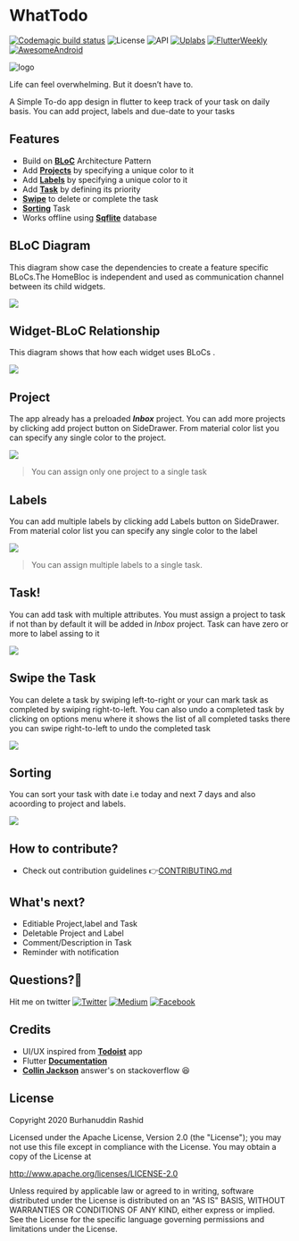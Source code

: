 # WhatTodo

[![Codemagic build status](https://api.codemagic.io/apps/5d43b6fe9585dc25b92df7d2/5d43b6fe9585dc25b92df7d1/status_badge.svg)](https://codemagic.io/apps/5d43b6fe9585dc25b92df7d2/5d43b6fe9585dc25b92df7d1/latest_build) ![License](https://img.shields.io/badge/License-Apache%202.0-blue.svg) ![API](https://img.shields.io/badge/API-16%2B-brightgreen.svg) [![Uplabs](https://img.shields.io/badge/Uplabs-WhatTodo-orange.svg)](https://www.uplabs.com/posts/whattodo) [![FlutterWeekly](https://img.shields.io/badge/Flutter%20Weekly-%2319-pink.svg)](https://mailchi.mp/193f2a7fe907/flutter-weekly-257173) [![AwesomeAndroid](https://img.shields.io/badge/Awesome%20Android-%23101-yellow.svg)](https://android.libhunt.com/newsletter/101)

![logo](/assets/Logo/horizontal.png)

Life can feel overwhelming. But it doesn’t have to. 

A Simple To-do app design in flutter to keep track of your task on daily basis. You can add project, labels and due-date to your tasks


## Features

- Build on [**BLoC**](#bloc-diagram) Architecture Pattern
- Add [**Projects**](#project) by specifying a unique color to it
- Add [**Labels**](#labels) by specifying a unique color to it
- Add [**Task**](#task) by defining its priority
- [**Swipe**](#swipe-the-task) to delete or complete the task
- [**Sorting**](#sorting) Task
- Works offline using [**Sqflite**](https://github.com/tekartik/sqflite "Flutter Database") database

## BLoC Diagram
This diagram show case the dependencies to create a feature specific BLoCs.The HomeBloc is independent and used as communication channel between its child widgets.

![](https://i.imgur.com/byajGE7.png)

## Widget-BLoC Relationship
This diagram shows that how each widget uses BLoCs .

![](https://i.imgur.com/fHGTASw.png)

## Project
The app already has a preloaded **_Inbox_** project. You can add more projects by clicking add project button on SideDrawer. From material color list you can specify any single color to the project.

![](https://i.imgur.com/f01IjGz.gif)

> You can assign only one project to a single task

## Labels
You can add multiple labels by clicking add Labels button on SideDrawer. From material color list you can specify any single color to the label

![](https://i.imgur.com/tZQgEwW.gif)

> You can assign multiple labels to a single task.

## Task!
You can add task with multiple attributes. You must assign a project to task if not than by default it will be added in _Inbox_ project.
Task can have zero or more to label assing to it

![](https://i.imgur.com/mNs0D3B.gif)

## Swipe the Task
You can delete a task by swiping left-to-right or your can mark task as completed by swiping right-to-left. You can also undo a completed task by clicking on options menu where  it shows the list of all completed tasks there you can swipe right-to-left to undo the completed task

![](https://i.imgur.com/yU0gP1t.gif)

## Sorting
You can sort your task with date i.e today and next 7 days and also acoording to project and labels.

![](https://i.imgur.com/wzou22S.gif)


## How to contribute?
* Check out contribution guidelines 👉[CONTRIBUTING.md](https://github.com/burhanrashid52/WhatTodo/blob/master/CONTRIBUTING.md)


## What's next?

 - Editiable Project,label and Task
 - Deletable Project and Label
 - Comment/Description in Task
 - Reminder with notification


## Questions?🤔
Hit me on twitter [![Twitter](https://img.shields.io/badge/Twitter-%40burhanrashid52-blue.svg)](https://twitter.com/burhanrashid52)
[![Medium](https://img.shields.io/badge/Medium-%40burhanrashid52-brightgreen.svg)](https://medium.com/@burhanrashid52)
[![Facebook](https://img.shields.io/badge/Facebook-Burhanuddin%20Rashid-blue.svg)](https://www.facebook.com/Bursid)


## Credits
  - UI/UX inspired from [**Todoist**](https://play.google.com/store/apps/details?id=com.todoist&hl=en) app
  - Flutter [**Documentation**](https://flutter.io/docs/)
  - [**Collin Jackson**](https://stackoverflow.com/users/1463116/collin-jackson) answer's on stackoverflow :laughing:

## License
Copyright 2020 Burhanuddin Rashid

Licensed under the Apache License, Version 2.0 (the "License"); you may not use this file except in compliance with the License. You may obtain a copy of the License at

http://www.apache.org/licenses/LICENSE-2.0

Unless required by applicable law or agreed to in writing, software distributed under the License is distributed on an "AS IS" BASIS, WITHOUT WARRANTIES OR CONDITIONS OF ANY KIND, either express or implied. See the License for the specific language governing permissions and limitations under the License.
